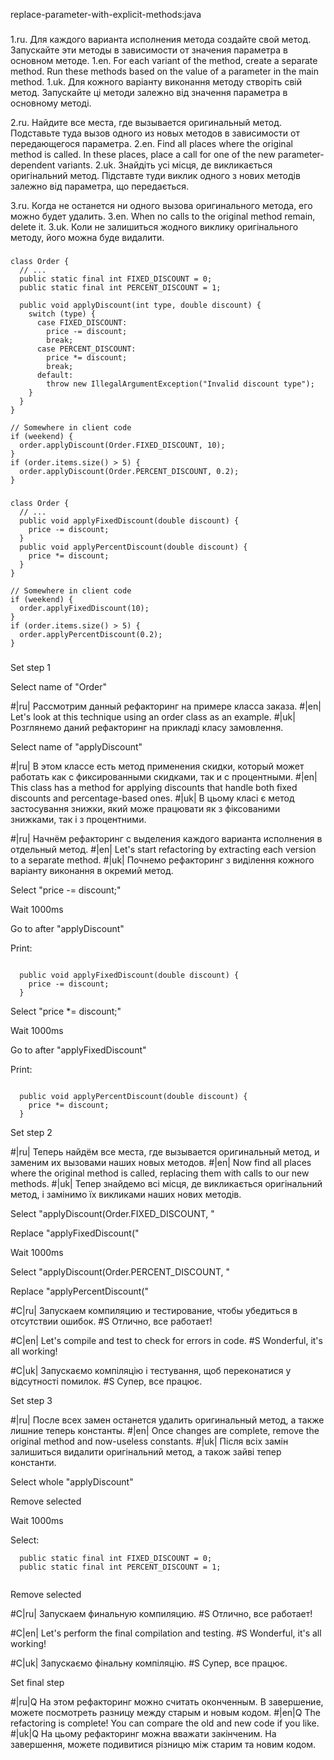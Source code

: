 replace-parameter-with-explicit-methods:java

###

1.ru. Для каждого варианта исполнения метода создайте свой метод. Запускайте эти методы в зависимости от значения параметра в основном методе.
1.en. For each variant of the method, create a separate method. Run these methods based on the value of a parameter in the main method.
1.uk. Для кожного варіанту виконання методу створіть свій метод. Запускайте ці методи залежно від значення параметра в основному методі.

2.ru. Найдите все места, где вызывается оригинальный метод. Подставьте туда вызов одного из новых методов в зависимости от передающегося параметра.
2.en. Find all places where the original method is called. In these places, place a call for one of the new parameter-dependent variants.
2.uk. Знайдіть усі місця, де викликається оригінальний метод. Підставте туди виклик одного з нових методів залежно від параметра, що передається.

3.ru. Когда не останется ни одного вызова оригинального метода, его можно будет удалить.
3.en. When no calls to the original method remain, delete it.
3.uk. Коли не залишиться жодного виклику оригінального методу, його можна буде видалити.



###

```
class Order {
  // ...
  public static final int FIXED_DISCOUNT = 0;
  public static final int PERCENT_DISCOUNT = 1;

  public void applyDiscount(int type, double discount) {
    switch (type) {
      case FIXED_DISCOUNT:
        price -= discount;
        break;
      case PERCENT_DISCOUNT:
        price *= discount;
        break;
      default:
        throw new IllegalArgumentException("Invalid discount type");
    }
  }
}

// Somewhere in client code
if (weekend) {
  order.applyDiscount(Order.FIXED_DISCOUNT, 10);
}
if (order.items.size() > 5) {
  order.applyDiscount(Order.PERCENT_DISCOUNT, 0.2);
}
```

###

```
class Order {
  // ...
  public void applyFixedDiscount(double discount) {
    price -= discount;
  }
  public void applyPercentDiscount(double discount) {
    price *= discount;
  }
}

// Somewhere in client code
if (weekend) {
  order.applyFixedDiscount(10);
}
if (order.items.size() > 5) {
  order.applyPercentDiscount(0.2);
}
```

###

Set step 1

Select name of "Order"

#|ru| Рассмотрим данный рефакторинг на примере класса заказа.
#|en| Let's look at this technique using an order class as an example.
#|uk| Розглянемо даний рефакторинг на прикладі класу замовлення.

Select name of "applyDiscount"

#|ru| В этом классе есть метод применения скидки, который может работать как с фиксированными скидками, так и с процентными.
#|en| This class has a method for applying discounts that handle both fixed discounts and percentage-based ones.
#|uk| В цьому класі є метод застосування знижки, який може працювати як з фіксованими знижками, так і з процентними.

#|ru| Начнём рефакторинг с выделения каждого варианта исполнения в отдельный метод.
#|en| Let's start refactoring by extracting each version to a separate method.
#|uk| Почнемо рефакторинг з виділення кожного варіанту виконання в окремий метод.

Select "price -= discount;"

Wait 1000ms

Go to after "applyDiscount"

Print:
```

  public void applyFixedDiscount(double discount) {
    price -= discount;
  }
```

Select "price *= discount;"

Wait 1000ms

Go to after "applyFixedDiscount"

Print:
```

  public void applyPercentDiscount(double discount) {
    price *= discount;
  }
```

Set step 2

#|ru| Теперь найдём все места, где вызывается оригинальный метод, и заменим их вызовами наших новых методов.
#|en| Now find all places where the original method is called, replacing them with calls to our new methods.
#|uk| Тепер знайдемо всі місця, де викликається оригінальний метод, і замінимо їх викликами наших нових методів.

Select "applyDiscount(Order.FIXED_DISCOUNT, "

Replace "applyFixedDiscount("

Wait 1000ms

Select "applyDiscount(Order.PERCENT_DISCOUNT, "

Replace "applyPercentDiscount("

#C|ru| Запускаем компиляцию и тестирование, чтобы убедиться в отсутствии ошибок.
#S Отлично, все работает!

#C|en| Let's compile and test to check for errors in code.
#S Wonderful, it's all working!

#C|uk| Запускаємо компіляцію і тестування, щоб переконатися у відсутності помилок.
#S Супер, все працює.

Set step 3

#|ru| После всех замен останется удалить оригинальный метод, а также лишние теперь константы.
#|en| Once changes are complete, remove the original method and now-useless constants.
#|uk| Після всіх замін залишиться видалити оригінальний метод, а також зайві тепер константи.

Select whole "applyDiscount"

Remove selected

Wait 1000ms

Select:
```
  public static final int FIXED_DISCOUNT = 0;
  public static final int PERCENT_DISCOUNT = 1;


```
Remove selected

#C|ru| Запускаем финальную компиляцию.
#S Отлично, все работает!

#C|en| Let's perform the final compilation and testing.
#S Wonderful, it's all working!

#C|uk| Запускаємо фінальну компіляцію.
#S Супер, все працює.

Set final step

#|ru|Q На этом рефакторинг можно считать оконченным. В завершение, можете посмотреть разницу между старым и новым кодом.
#|en|Q The refactoring is complete! You can compare the old and new code if you like.
#|uk|Q На цьому рефакторинг можна вважати закінченим. На завершення, можете подивитися різницю між старим та новим кодом.